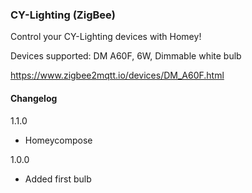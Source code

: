 ### CY-Lighting (ZigBee)

Control your CY-Lighting devices with Homey!

Devices supported:
DM A60F, 6W, Dimmable white bulb

https://www.zigbee2mqtt.io/devices/DM_A60F.html


#### Changelog
1.1.0
- Homeycompose

1.0.0
- Added first bulb

